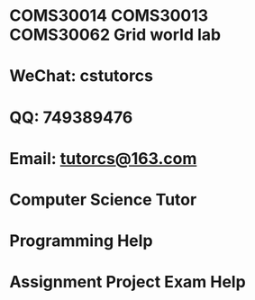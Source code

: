 # COMS30014 COMS30013 COMS30062 Grid world lab
# WeChat: cstutorcs

# QQ: 749389476

# Email: tutorcs@163.com

# Computer Science Tutor

# Programming Help

# Assignment Project Exam Help
